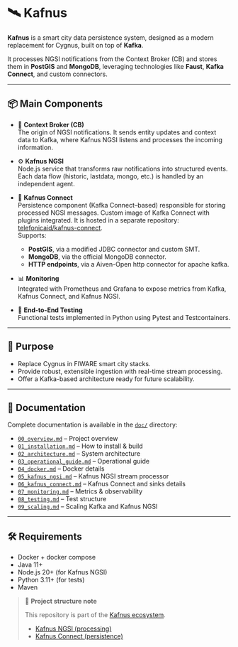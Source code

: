# 🛰️ Kafnus

**Kafnus** is a smart city data persistence system, designed as a modern replacement for Cygnus, built on top of **Kafka**.

It processes NGSI notifications from the Context Broker (CB) and stores them in **PostGIS** and **MongoDB**, leveraging technologies like **Faust**, **Kafka Connect**, and custom connectors.

---

## 📦 Main Components

- 🏢 **Context Broker (CB)**  
  The origin of NGSI notifications. It sends entity updates and context data to Kafka, where Kafnus NGSI listens and processes the incoming information.

- ⚙️ **Kafnus NGSI**  
  Node.js service that transforms raw notifications into structured events. Each data flow (historic, lastdata, mongo, etc.) is handled by an independent agent.

- 🔄 **Kafnus Connect**  
  Persistence component (Kafka Connect–based) responsible for storing processed NGSI messages. Custom image of Kafka Connect with plugins integrated.
  It is hosted in a separate repository: [telefonicaid/kafnus-connect](https://github.com/telefonicaid/kafnus-connect).  
  Supports:
  - **PostGIS**, via a modified JDBC connector and custom SMT.
  - **MongoDB**, via the official MongoDB connector.
  - **HTTP endpoints**, via a  Aiven-Open http connector for apache kafka.

- 📊 **Monitoring**  
  Integrated with Prometheus and Grafana to expose metrics from Kafka, Kafnus Connect, and Kafnus NGSI.

- 🧪 **End-to-End Testing**  
  Functional tests implemented in Python using Pytest and Testcontainers.

---

## 🚀 Purpose

- Replace Cygnus in FIWARE smart city stacks.
- Provide robust, extensible ingestion with real-time stream processing.
- Offer a Kafka-based architecture ready for future scalability.

---

## 📁 Documentation

Complete documentation is available in the [`doc/`](./doc) directory:

- [`00_overview.md`](./doc/00_overview.md) – Project overview
- [`01_installation.md`](./doc/01_installation.md) – How to install & build
- [`02_architecture.md`](./doc/02_architecture.md) – System architecture
- [`03_operational_guide.md`](./doc/03_operational_guide.md) – Operational guide
- [`04_docker.md`](./doc/04_docker.md) – Docker details
- [`05_kafnus_ngsi.md`](./doc/05_kafnus_ngsi.md) – Kafnus NGSI stream processor
- [`06_kafnus_connect.md`](./doc/06_kafnus_connect.md) – Kafnus Connect and sinks details
- [`07_monitoring.md`](./doc/07_monitoring.md) – Metrics & observability
- [`08_testing.md`](./doc/08_testing.md) – Test structure
- [`09_scaling.md`](./doc/09_scaling.md) – Scaling Kafka and Kafnus NGSI

---

## 🛠️ Requirements

- Docker + docker compose
- Java 11+
- Node.js 20+ (for Kafnus NGSI)
- Python 3.11+ (for tests)
- Maven

> 🧭 **Project structure note**
>
> This repository is part of the [Kafnus ecosystem](https://github.com/telefonicaid/kafnus).
> - [Kafnus NGSI (processing)](https://github.com/telefonicaid/kafnus)
> - [Kafnus Connect (persistence)](https://github.com/telefonicaid/kafnus-connect)